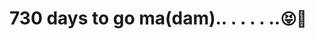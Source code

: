 #    730 days to go ma(dam).. . . . . ..<span style='font-size:25px;'>&#128541;</span><span style='font-size:25px;'>&#128150;</span>

